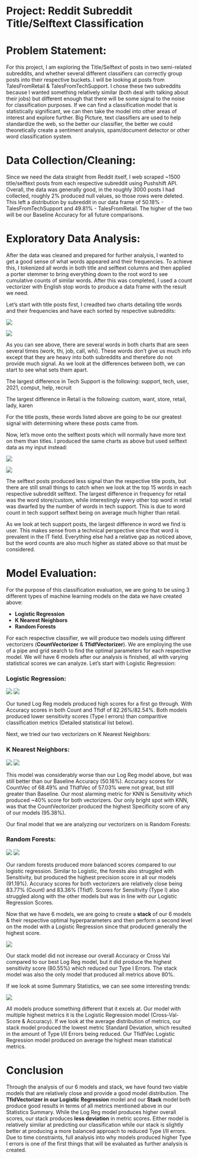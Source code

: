 # Project: Reddit Subreddit Title/Selftext Classification

# Problem Statement:

For this project, I am exploring the Title/Selftext of posts in two semi-related subreddits, and whether several different classifiers can correctly group posts into their respective buckets. I will be looking at posts from TalesFromRetail & TalesFromTechSupport. I chose these two subreddits because I wanted something relatively similar (both deal with talking about their jobs) but different enough that there will be some signal to the noise for classification purposes. If we can find a classification model that is statistically significant, we can then take the model into other areas of interest and explore further. Big Picture, text classifiers are used to help standardize the web, so the better our classifier, the better we could theoretically create a sentiment analysis, spam/document detector or other word classification system. 

# Data Collection/Cleaning:

Since we need the data straight from Reddit itself, I web scraped ~1500 title/selftext posts from each respective subreddit using Pushshift API. Overall, the data was generally good, in the roughly 3000 posts I had collected, roughly 2% produced null values, so those rows were deleted. This left a distribution by subreddit in our data frame of 50.18% - TalesFromTechSupport and 49.81% - TalesFromRetail. The higher of the two will be our Baseline Accuracy for all future comparisons.

# Exploratory Data Analysis:

After the data was cleaned and prepared for further analysis, I wanted to get a good sense of what words appeared and their frequencies. To achieve this, I tokenized all words in both title and selftext columns and then applied a porter stemmer to bring everything down to the root word to see cumulative counts of similar words. After this was completed, I used a count vectorizer with English stop words to produce a data frame with the result we need.

Let’s start with title posts first, I creadted two charts detailing title words and their frequencies and have each sorted by respective subreddits:

![](./Visuals/titlesortedretail.png)

![](./Visuals/titlesortedtech.png)

As you can see above, there are several words in both charts that are seen several times (work, thi, job, call, whi). These words don’t give us much info except that they are heavy into both subreddits and therefore do not provide much signal. As we look at the differences between both, we can start to see what sets them apart.

The largest difference in Tech Support is the following: support, tech, user, 2021, comput, help, recruit

The largest difference in Retail is the following: custom, want, store, retail, lady, karen

For the title posts, these words listed above are going to be our greatest signal with determining where these posts came from.

Now, let’s move onto the selftext posts which will normally have more text on them than titles. I produced the same charts as above but used selftext data as my input instead:

![](Visuals/selftextsortedretail.png)

![](Visuals/selftextsortedtech.png)

The selftext posts produced less signal than the respective title posts, but there are still small things to catch when we look at the top 15 words in each respective subreddit selftext. The largest difference in frequency for retail was the word store/custom, while interestingly every other top word in retail was dwarfed by the number of words in tech support. This is due to word count in tech support selftext being on average much higher than retail.

As we look at tech support posts, the largest difference in word we find is user. This makes sense from a technical perspective since that word is prevalent in the IT field. Everything else had a relative gap as noticed above, but the word counts are also much higher as stated above so that must be considered.

# Model Evaluation:

For the purpose of this classification evaluation, we are going to be using 3 different types of machine learning models on the data we have created above:

- **Logistic Regression**
- **K Nearest Neighbors**
- **Random Forests**

For each respective classifier, we will produce two models using different vectorizers (**CountVectorizer** & **TfidfVectorizer**). We are employing the use of a pipe and grid search to find the optimal parameters for each respective model. We will have 6 models after our analysis is finished, all with varying statistical scores we can analyze. Let’s start with Logistic Regression:

### Logistic Regression:

![](Visuals/logregmatrixCVectorizer.png) ![](Visuals/logregmatrixTfidVectorizer.png)

Our tuned Log Reg models produced high scores for a first go through. With Accuracy scores in both Count and Tfidf of 82.26%/82.54%. Both models produced lower sensitivity scores (Type I errors) than comparitive classification metrics (Detailed statistical list below).

Next, we tried our two vectorizers on K Nearest Neighbors:

### K Nearest Neighbors:

![](Visuals/knnmatrixcountVectorizer.png) ![](Visuals/knnmatrixTfidVectorizer.png)

This model was considerably worse than our Log Reg model above, but was still better than our Baseline Accuracy (50.18%). Accuracy scores for CountVec of 68.49% and TfidfVec of 57.03% were not great, but still greater than Baseline. Our most alarming metric for KNN is Sensitivity which produced ~40% score for both vectorizers. Our only bright spot with KNN, was that the CountVectorizer produced the highest Specificity score of any of our models (95.38%).

Our final model that we are analyzing our vectorizers on is Random Forests:

### Random Forests:

![](Visuals/rfmatrixcountVectorizer.png) ![](Visuals/rfmatrixTfidVectorizer.png)

Our random forests produced more balanced scores compared to our logistic regression. Similar to Logistic, the forests also struggled with Sensitivity, but produced the highest precision score in all our models (91.19%). Accuracy scores for both vectorizers are relatively close being 83.77% (Count) and 83.36% (Tfidf). Scores for Sensitivity (Type I) also struggled along with the other models but was in line with our Logistic Regression Scores.

Now that we have 6 models, we are going to create a **stack** of our 6 models & their respective optimal hyperparameters and then perform a second level on the model with a Logistic Regression since that produced generally the highest score.

![](Visuals/stackedmodelmatrix.png)

Our stack model did not increase our overall Accuracy or Cross Val compared to our best Log Reg model, but it did produce the highest sensitivity score (80.55%) which reduced our Type I Errors. The stack model was also the only model that produced all metrics above 80%.

If we look at some Summary Statistics, we can see some interesting trends:

![](Visuals/StatisticsSummary.PNG)

All models produce something different that it excels at. Our model with multiple highest metrics it is the Logistic Regression model (Cross-Val-Score & Accuracy). If we look at the average distribution of metrics, our stack model produced the lowest metric Standard Deviation, which resulted in the amount of Type I/II Errors being reduced. Our TfidfVec Logistic Regression model produced on average the highest mean statistical metrics.

# Conclusion

Through the analysis of our 6 models and stack, we have found two viable models that are relatively close and provide a good model distribution. The **TfidVectorizer in our Logistic Regression** model and our **Stack** model both produce good results in terms of all metrics mentioned above in our Statistics Summary. While the Log Reg model produces higher overall scores, our stack produces **less deviation** in metric scores. Either model is relatively similar at predicting our classification while our stack is slightly better at producing a more balanced approach to reduced Type I/II errors. Due to time constraints, full analysis into why models produced higher Type I errors is one of the first things that will be evaluated as further analysis is created.

